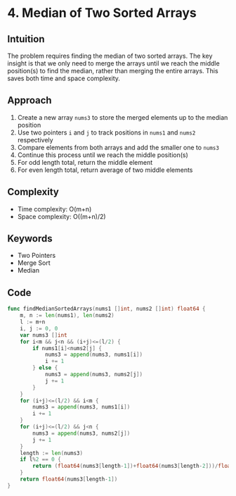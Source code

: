 # 4. Median of Two Sorted Arrays

## Intuition

The problem requires finding the median of two sorted arrays. The key insight is that we only need to merge the arrays until we reach the middle position(s) to find the median, rather than merging the entire arrays. This saves both time and space complexity.

## Approach

1. Create a new array `nums3` to store the merged elements up to the median position
2. Use two pointers `i` and `j` to track positions in `nums1` and `nums2` respectively
3. Compare elements from both arrays and add the smaller one to `nums3`
4. Continue this process until we reach the middle position(s)
5. For odd length total, return the middle element
6. For even length total, return average of two middle elements

## Complexity

- Time complexity: O(m+n)
- Space complexity: O((m+n)/2)

## Keywords

- Two Pointers
- Merge Sort
- Median

## Code

```go
func findMedianSortedArrays(nums1 []int, nums2 []int) float64 {
    m, n := len(nums1), len(nums2)
    l := m+n
    i, j := 0, 0
    var nums3 []int
    for i<m && j<n && (i+j)<=(l/2) {
        if nums1[i]<nums2[j] {
            nums3 = append(nums3, nums1[i])
            i += 1
        } else {
            nums3 = append(nums3, nums2[j])
            j += 1
        }
    }
    for (i+j)<=(l/2) && i<m {
        nums3 = append(nums3, nums1[i])
        i += 1
    }
    for (i+j)<=(l/2) && j<n {
        nums3 = append(nums3, nums2[j])
        j += 1
    }
    length := len(nums3)
    if l%2 == 0 {
        return (float64(nums3[length-1])+float64(nums3[length-2]))/float64(2)
    }
    return float64(nums3[length-1])
}
```
